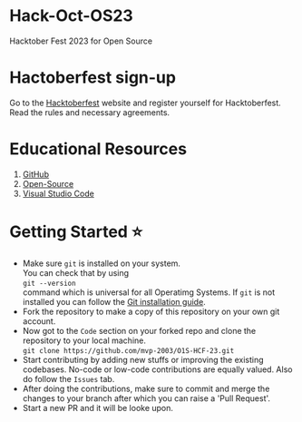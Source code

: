# Hack-Oct-OS23

Hacktober Fest 2023 for Open Source

# Hactoberfest sign-up

Go to the [Hacktoberfest](https://hacktoberfest.com/) website and register yourself for Hacktoberfest.
Read the rules and necessary agreements.

# Educational Resources

1. [GitHub](https://learn.microsoft.com/en-in/training/modules/introduction-to-github/)
2. [Open-Source](https://www.codecademy.com/learn/introduction-to-open-source)
3. [Visual Studio Code](https://code.visualstudio.com/docs/introvideos/basics)

# Getting Started ⭐

- Make sure `git` is installed on your system.\
  You can check that by using \
  `git --version`\
  command which is universal for all Operatimg Systems. If `git` is not installed you can follow the [Git installation guide](https://git-scm.com/book/en/v2/Getting-Started-Installing-Git).
- Fork the repository to make a copy of this repository on your own git account.
- Now got to the `Code` section on your forked repo and clone the repository to your local machine.\
  `git clone https://github.com/mvp-2003/O1S-HCF-23.git`
- Start contributing by adding new stuffs or improving the existing codebases. No-code or low-code contributions are equally valued. Also do follow the `Issues` tab.
- After doing the contributions, make sure to commit and merge the changes to your branch after which you can raise a 'Pull Request'.
- Start a new PR and it will be looke upon.
